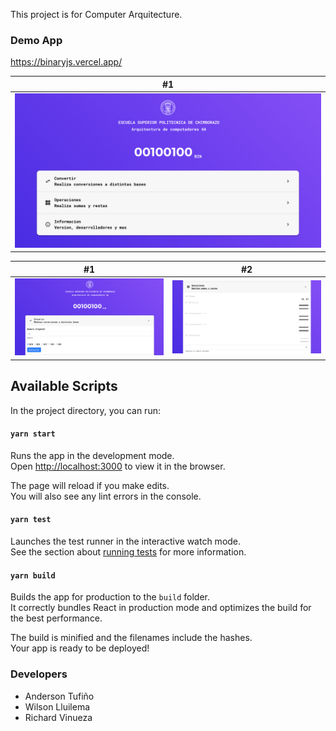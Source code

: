 This project is for Computer Arquitecture.

### Demo App
https://binaryjs.vercel.app/

| #1 | 
--- |
|![s1](/screenshots/s_1.png)|


| #1 | #2 | 
--- | --- 
| ![S2](/screenshots/s2.png) |![s3](/screenshots/s3.png)  |


## Available Scripts

In the project directory, you can run:

#### `yarn start`

Runs the app in the development mode.<br />
Open [http://localhost:3000](http://localhost:3000) to view it in the browser.

The page will reload if you make edits.<br />
You will also see any lint errors in the console.

#### `yarn test`

Launches the test runner in the interactive watch mode.<br />
See the section about [running tests](https://facebook.github.io/create-react-app/docs/running-tests) for more information.

#### `yarn build`

Builds the app for production to the `build` folder.<br />
It correctly bundles React in production mode and optimizes the build for the best performance.

The build is minified and the filenames include the hashes.<br />
Your app is ready to be deployed!


### Developers
- Anderson Tufiño
- Wilson Lluilema
- Richard Vinueza
